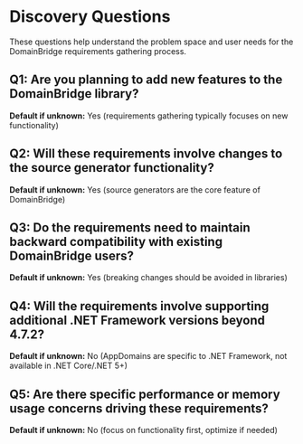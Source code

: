# Discovery Questions

These questions help understand the problem space and user needs for the DomainBridge requirements gathering process.

## Q1: Are you planning to add new features to the DomainBridge library?
**Default if unknown:** Yes (requirements gathering typically focuses on new functionality)

## Q2: Will these requirements involve changes to the source generator functionality?
**Default if unknown:** Yes (source generators are the core feature of DomainBridge)

## Q3: Do the requirements need to maintain backward compatibility with existing DomainBridge users?
**Default if unknown:** Yes (breaking changes should be avoided in libraries)

## Q4: Will the requirements involve supporting additional .NET Framework versions beyond 4.7.2?
**Default if unknown:** No (AppDomains are specific to .NET Framework, not available in .NET Core/.NET 5+)

## Q5: Are there specific performance or memory usage concerns driving these requirements?
**Default if unknown:** No (focus on functionality first, optimize if needed)